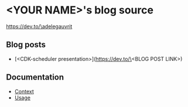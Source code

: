 # \<YOUR NAME\>'s blog source

https://dev.to/\adelegauvrit
## Blog posts

- [\<CDK-scheduler presentation\>](https://dev.to/\<BLOG POST LINK\>)

## Documentation

- [Context](./docs/context.md)
- [Usage](./docs/usage.md)
